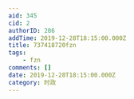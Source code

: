 ```yaml
---
aid: 345
cid: 2
authorID: 286
addTime: 2019-12-28T18:15:00.000Z
title: 737418720fzn
tags:
    - fzn
comments: []
date: 2019-12-28T18:15:00.000Z
category: 时政
---
```



